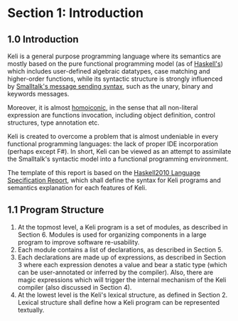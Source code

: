 # Section 1: Introduction

## 1.0 Introduction

Keli is a general purpose programming language where its semantics are mostly based on the pure functional programming model \(as of [Haskell's](https://www.haskell.org/)\) which includes user-defined algebraic datatypes, case matching and higher-order functions, while its syntactic structure is strongly influenced by [Smalltalk's message sending syntax](http://pharo.gforge.inria.fr/PBE1/PBE1ch5.html), such as the unary, binary and keywords messages.

Moreover, it is almost [homoiconic](https://en.wikipedia.org/wiki/Homoiconicity), in the sense that all non-literal expression are functions invocation, including object definition, control structures, type annotation etc.

Keli is created to overcome a problem that is almost undeniable in every functional programming languages: the lack of proper IDE incorporation \(perhaps except F\#\). In short, Keli can be viewed as an attempt to assimilate the Smalltalk's syntactic model into a functional programming environment.

The template of this report is based on the [Haskell2010 Language Specification Report](https://www.haskell.org/onlinereport/haskell2010/), which shall define the syntax for Keli programs and semantics explanation for each features of Keli.

## 1.1 Program Structure

1. At the topmost level, a Keli program is a set of modules, as described in Section 6. Modules is used for organizing components in a large program to improve software re-usability.
2. Each module contains a list of declarations, as described in Section 5.
3. Each declarations are made up of expressions, as described in Section 3 where each expression denotes a value and bear a static type \(which can be user-annotated or inferred by the compiler\). Also, there are magic expressions which will trigger the internal mechanism of the Keli compiler \(also discussed in Section 4\).
4. At the lowest level is the Keli's lexical structure, as defined in Section 2. Lexical structure shall define how a Keli program can be represented textually.

